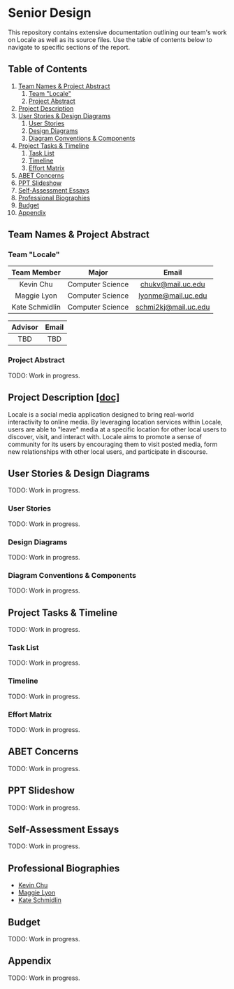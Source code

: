 # Senior Design 
This repository contains extensive documentation outlining our team's work on Locale as well as its source files. Use the table of contents below to navigate to specific sections of the report.

## Table of Contents
1. [Team Names & Project Abstract](#team-names--project-abstract)
    1. [Team "Locale"](#team-locale)
    2. [Project Abstract](#project-abstract)
2. [Project Description](#project-description-doc)
3. [User Stories & Design Diagrams](#user-stories--design-diagrams)
    1. [User Stories](#user-stories)
    2. [Design Diagrams](#design-diagrams)
    3. [Diagram Conventions & Components](#diagram-conventions--components)
5. [Project Tasks & Timeline](#project-tasks--timeline)
    1. [Task List](#task-list)
    2. [Timeline](#timeline)
    3. [Effort Matrix](#effort-matrix)
7. [ABET Concerns](#abet-concerns)
8. [PPT Slideshow](#ppt-slideshow)
9. [Self-Assessment Essays](#self-assessment-essays)
10. [Professional Biographies](#professional-biographies)
11. [Budget](#budget)
12. [Appendix](#appendix)

## Team Names & Project Abstract

### Team "Locale"

| Team Member    | Major            | Email                                           |
| :------------: | :--------------: | :---------------------------------------------: |
| Kevin Chu      | Computer Science | [chukv@mail.uc.edu](mailto:chukv@mail.uc.edu)   |
| Maggie Lyon    | Computer Science | [lyonme@mail.uc.edu](mailto:lyonme@mail.uc.edu) |
| Kate Schmidlin | Computer Science | [schmi2kj@mail.uc.edu](mailto:schmi2kj@mail.uc.edu) |

| Advisor | Email |
| :-----: | :---: |
| TBD | TBD |

### Project Abstract
TODO: Work in progress.

## Project Description [[doc]](docs/CS5001/Assignment2_Team_Formation_and_Project_Description/Locale_ProjectDescription.md)
Locale is a social media application designed to bring real-world interactivity to online media. By leveraging location services within Locale, users are able to "leave" media at a specific location for other local users to discover, visit, and interact with. Locale aims to promote a sense of community for its users by encouraging them to visit posted media, form new relationships with other local users, and participate in discourse. 

## User Stories & Design Diagrams
TODO: Work in progress.

### User Stories
TODO: Work in progress.

### Design Diagrams
TODO: Work in progress.

### Diagram Conventions & Components
TODO: Work in progress.

## Project Tasks & Timeline
TODO: Work in progress.

### Task List
TODO: Work in progress.

### Timeline
TODO: Work in progress.

### Effort Matrix
TODO: Work in progress.

## ABET Concerns
TODO: Work in progress.

## PPT Slideshow
TODO: Work in progress.

## Self-Assessment Essays
TODO: Work in progress.

## Professional Biographies
- [Kevin Chu](docs/CS5001/Assignment1_Professional_Biography/ChuKevin_ProfessionalBiography.md)
- [Maggie Lyon](docs/CS5001/Assignment1_Professional_Biography/LyonMaggie_ProfessionalBiography.md)
- [Kate Schmidlin](docs/CS5001/Assignment1_Professional_Biography/SchmidlinKate_ProfessionalBiography.md)

## Budget
TODO: Work in progress.

## Appendix
TODO: Work in progress.
